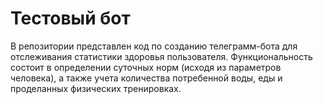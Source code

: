 # Тестовый бот
В репозитории представлен код по созданию телеграмм-бота для отслеживания статистики здоровья пользователя. Функциональность состоит в определении суточных норм (исходя из параметров человека), а также учета количества потребенной воды, еды и проделанных физических тренировках. 

